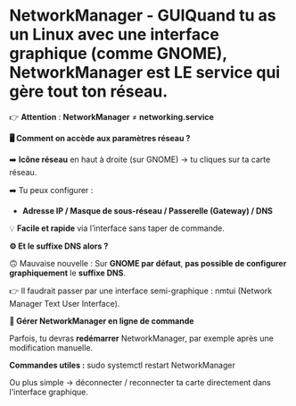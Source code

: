 # NetworkManager - GUIQuand tu as **un Linux avec une interface graphique** (comme GNOME), **NetworkManager** est **LE service** qui gère tout ton réseau.

👉 **Attention** : **NetworkManager** ≠ **networking.service**



**🖥️ Comment on accède aux paramètres réseau ?**

➡️ **Icône réseau** en haut à droite (sur GNOME) → tu cliques sur ta carte réseau.

➡️ Tu peux configurer :

- **Adresse IP / Masque de sous-réseau / Passerelle (Gateway) / DNS**

💡 **Facile et rapide** via l’interface sans taper de commande.



**⚙️ Et le suffixe DNS alors ?**

🙃 Mauvaise nouvelle : Sur **GNOME par défaut**, **pas possible de configurer graphiquement** le **suffixe DNS**.

👉 Il faudrait passer par une interface semi-graphique : nmtui (Network Manager Text User Interface).



**🔧 Gérer NetworkManager en ligne de commande**

Parfois, tu devras **redémarrer** NetworkManager, par exemple après une modification manuelle.

**Commandes utiles :** sudo systemctl restart NetworkManager

Ou plus simple → déconnecter / reconnecter ta carte directement dans l'interface graphique.
